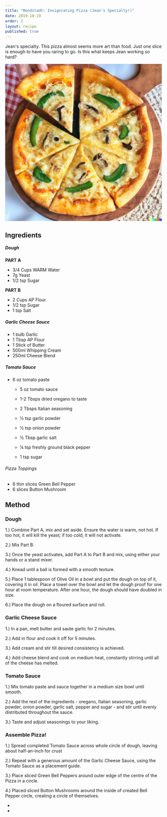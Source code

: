 ```yaml
---
title: "Mondstadt: Invigorating Pizza (Jean's Specialty!)"
date: 2019-10-19
order: 2
layout: recipe
published: true
---
```

Jean's specialty. This pizza almost seems more art than food. Just one slice is enough to have you raring to go. Is this what keeps Jean working so hard? 

![Invigorating Pizza, Jean's Specialty](../uploads/dall·e-2023-02-27-19.26.28.png "Photo by DALL-E 2")

## Ingredients

##### Dough 

**PART A**

* 3/4 Cups WARM Water
* 7g Yeast
* 1/2 tsp Sugar

**PART B**

* 2 Cups AP Flour
* 1/2 tsp Sugar
* 1 tsp Salt



##### G﻿arlic Cheese Sauce

* 1 bulb Garlic
* 1 Tbsp AP Flour
* 1 Stick of Butter
* 500ml Whipping Cream
* 250ml Cheese Blend

##### Tomato Sauce

* 6 oz tomato paste

  * 5 oz tomato sauce

  * 1-2 Tbsps dried oregano to taste

  * 2 Tbsps Italian seasoning

  * ½ tsp garlic powder

  * ½ tsp onion powder

  * ½ Tbsp garlic salt

  * ¼ tsp freshly ground black pepper

  * 1 tsp sugar



###### P﻿izza Toppings

* 6﻿ thin slices Green Bell Pepper
* 6﻿ slices Button Mushroom

## Method

### D﻿ough

1.) Combine Part A, mix and set aside. Ensure the water is warm, not hot. If too hot, it will kill the yeast; if too cold, it will not activate. 

2.) Mix Part B. 

3.) Once the yeast activates, add Part A to Part B and mix, using either your hands or a stand mixer. 

4.) Knead until a ball is formed with a smooth texture. 

5.) Place 1 tablespoon of Olive Oil in a bowl and put the dough on top of it, covering it in oil. Place a towel over the bowl and let the dough proof for one hour at room temperature. After one hour, the dough should have doubled in size. 

6.) Place the dough on a floured surface and roll. 



### G﻿arlic Cheese Sauce











1.) In a pan, melt butter and saute garlic for 2 minutes.

2.) Add in flour and cook it off for 5 minutes.

3.) Add cream and stir till desired consistency is achieved.

4.) Add cheese blend and cook on medium heat, constantly stirring until all of the cheese has melted.



### T﻿omato Sauce

















1.) Mix tomato paste and sauce together in a medium size bowl until smooth.

2.) Add the rest of the ingredients - oregano, Italian seasoning, garlic powder, onion powder, garlic salt, pepper and sugar - and stir until evenly distributed throughout the sauce.

3.) Taste and adjust seasonings to your liking.

### Assemble Pizza!

1﻿.) Spread completed Tomato Sauce across whole circle of dough, leaving about half-an-inch for crust

2.) Repeat with a generous amount of the Garlic Cheese Sauce, using the Tomato Sauce as a placement guide. 

3﻿.) Place sliced Green Bell Peppers around outer edge of the centre of the Pizza in a circle.

4﻿.) Placed sliced Button Mushrooms around the inside of created Bell Pepper circle, creating a circle of themselves. 

*
*
